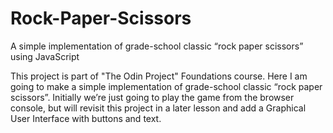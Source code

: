 # Rock-Paper-Scissors
A simple implementation of grade-school classic “rock paper scissors” using JavaScript

This project is part of "The Odin Project" Foundations course.
Here I am going to make a simple implementation of grade-school classic “rock paper scissors”. Initially we’re just going to play the game from the browser console, but will revisit this project in a later lesson and add a Graphical User Interface with buttons and text. 
